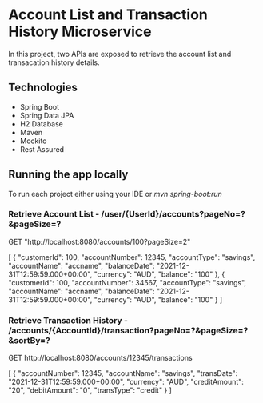 # Account List and Transaction History Microservice
In this project, two APIs are exposed to retrieve the account list and transacation history details.

## Technologies

- Spring Boot
- Spring Data JPA
- H2 Database 
- Maven 
- Mockito
- Rest Assured

## Running the app locally

To run each project either using your IDE or *mvn spring-boot:run* 

### Retrieve Account List - /user/{UserId}/accounts?pageNo=?&pageSize=?

GET "http://localhost:8080/accounts/100?pageSize=2"

[
    {
        "customerId": 100,
        "accountNumber": 12345,
        "accountType": "savings",
        "accountName": "accname",
        "balanceDate": "2021-12-31T12:59:59.000+00:00",
        "currency": "AUD",
        "balance": "100"
    },
    {
        "customerId": 100,
        "accountNumber": 34567,
        "accountType": "savings",
        "accountName": "accname",
        "balanceDate": "2021-12-31T12:59:59.000+00:00",
        "currency": "AUD",
        "balance": "100"
    }
]

### Retrieve Transaction History - /accounts/{AccountId}/transaction?pageNo=?&pageSize=?&sortBy=?

GET http://localhost:8080/accounts/12345/transactions

[
    {
        "accountNumber": 12345,
        "accountName": "savings",
        "transDate": "2021-12-31T12:59:59.000+00:00",
        "currency": "AUD",
        "creditAmount": "20",
        "debitAmount": "0",
        "transType": "credit"
    }
]
